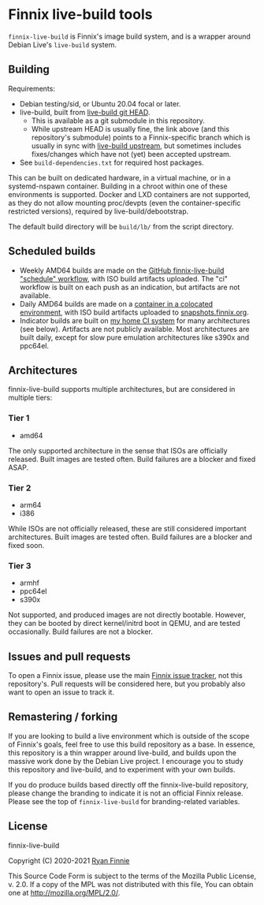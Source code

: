 # Finnix live-build tools

`finnix-live-build` is Finnix's image build system, and is a wrapper around Debian Live's `live-build` system.

## Building

Requirements:

* Debian testing/sid, or Ubuntu 20.04 focal or later.
* live-build, built from [live-build git HEAD](https://github.com/finnix/live-build).
    * This is available as a git submodule in this repository.
    * While upstream HEAD is usually fine, the link above (and this repository's submodule) points to a Finnix-specific branch which is usually in sync with [live-build upstream](https://salsa.debian.org/live-team/live-build), but sometimes includes fixes/changes which have not (yet) been accepted upstream.
* See `build-dependencies.txt` for required host packages.

This can be built on dedicated hardware, in a virtual machine, or in a systemd-nspawn container.  Building in a chroot within one of these environments is supported.  Docker and LXD containers are not supported, as they do not allow mounting proc/devpts (even the container-specific restricted versions), required by live-build/debootstrap.

The default build directory will be `build/lb/` from the script directory.

## Scheduled builds

* Weekly AMD64 builds are made on the [GitHub finnix-live-build "schedule" workflow](https://github.com/finnix/finnix-live-build/actions?query=workflow%3Aschedule), with ISO build artifacts uploaded.  The "ci" workflow is built on each push as an indication, but artifacts are not available.
* Daily AMD64 builds are made on a [container in a colocated environment](https://ci.colobox.com/colobox/finnix-live-build-amd64/), with ISO build artifacts uploaded to [snapshots.finnix.org](https://snapshots.finnix.org/ci/finnix-live-build-amd64/).
* Indicator builds are built on [my home CI system](https://ci.colobox.com/home/) for many architectures (see below).  Artifacts are not publicly available.  Most architectures are built daily, except for slow pure emulation architectures like s390x and ppc64el.


## Architectures

finnix-live-build supports multiple architectures, but are considered in multiple tiers:

### Tier 1

* amd64

The only supported architecture in the sense that ISOs are officially released.  Built images are tested often.  Build failures are a blocker and fixed ASAP.

### Tier 2

* arm64
* i386

While ISOs are not officially released, these are still considered important architectures.  Built images are tested often.  Build failures are a blocker and fixed soon.

### Tier 3

* armhf
* ppc64el
* s390x

Not supported, and produced images are not directly bootable.  However, they can be booted by direct kernel/initrd boot in QEMU, and are tested occasionally.  Build failures are not a blocker.

## Issues and pull requests

To open a Finnix issue, please use the main [Finnix issue tracker](https://github.com/finnix/finnix/issues), not this repository's.
Pull requests will be considered here, but you probably also want to open an issue to track it.

## Remastering / forking

If you are looking to build a live environment which is outside of the scope of Finnix's goals, feel free to use this build repository as a base.
In essence, this repository is a thin wrapper around live-build, and builds upon the massive work done by the Debian Live project.
I encourage you to study this repository and live-build, and to experiment with your own builds.

If you do produce builds based directly off the finnix-live-build repository, please change the branding to indicate it is not an official Finnix release.
Please see the top of `finnix-live-build` for branding-related variables.

## License

finnix-live-build

Copyright (C) 2020-2021 [Ryan Finnie](https://www.finnie.org/)

This Source Code Form is subject to the terms of the Mozilla Public
License, v. 2.0. If a copy of the MPL was not distributed with this
file, You can obtain one at http://mozilla.org/MPL/2.0/.
